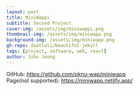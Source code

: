 ```yaml
---
layout: post
title: MiniWappi
subtitle: Second Project
cover-img: /assets/img/miniwappi.png
thumbnail-img: /assets/img/miniwapp.png
background-img: /assets/img/miniwapp.png
gh-repo: daattali/beautiful-jekyll
tags: [project, software, web, react]
author: Jiho Jeong
---
```


GitHub: https://github.com/pknu-wap/miniwapp  
Page(not supported): https://miniwapp.netlify.app/
